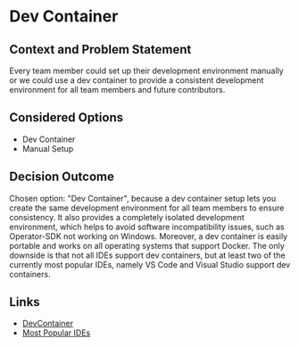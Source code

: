 # Dev Container

## Context and Problem Statement

Every team member could set up their development environment manually or we could use a dev container to provide a consistent development environment for all team members and future contributors.

## Considered Options

* Dev Container
* Manual Setup

## Decision Outcome

Chosen option: "Dev Container", because a dev container setup lets you create the same development environment for all team members to ensure consistency. It also provides a completely isolated development environment, which helps to avoid software incompatibility issues, such as Operator-SDK not working on Windows. Moreover, a dev container is easily portable and works on all operating systems that support Docker.
The only downside is that not all IDEs support dev containers, but at least two of the currently most popular IDEs, namely VS Code and Visual Studio support dev containers.

## Links

* [DevContainer](http://bit.ly/3TQ8zhx)
* [Most Popular IDEs](https://survey.stackoverflow.co/2023/#most-popular-technologies-new-collab-tools)
